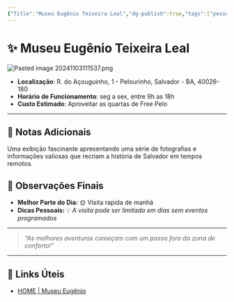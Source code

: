 ```yaml
---
{"Title":"Museu Eugênio Teixeira Leal","dg-publish":true,"tags":["pessoal/viagem","pessoal/lugares/museus"],"permalink":"/3-caixa-de-entrada/museu-eugenio-teixeira-leal/","dgPassFrontmatter":true}
---
```


# ✨ Museu Eugênio Teixeira Leal
![Pasted image 20241103111537.png](/img/user/0.Settings/img/Pasted%20image%2020241103111537.png)
- **Localização**: R. do Açouguinho, 1 - Pelourinho, Salvador - BA, 40026-180
- **Horário de Funcionamento**: seg a sex, entre 9h as 18h
- **Custo Estimado**: Aproveitar as quartas de Free Pelo
---
## 📔 Notas Adicionais
Uma exibição fascinante apresentando uma série de fotografias e informações valiosas que recriam a história de Salvador em tempos remotos.
## 🌈 Observações Finais
- **Melhor Parte do Dia:** 🌞 Visita rapida de manhã
- **Dicas Pessoais:** 💡 _A visita pode ser limitada em dias sem eventos programados_
---
> _“As melhores aventuras começam com um passo fora da zona de conforto!”_
---
## 🔗 Links Úteis
- [HOME | Museu Eugênio](https://www.museueugenioteixeiraleal.org/)
